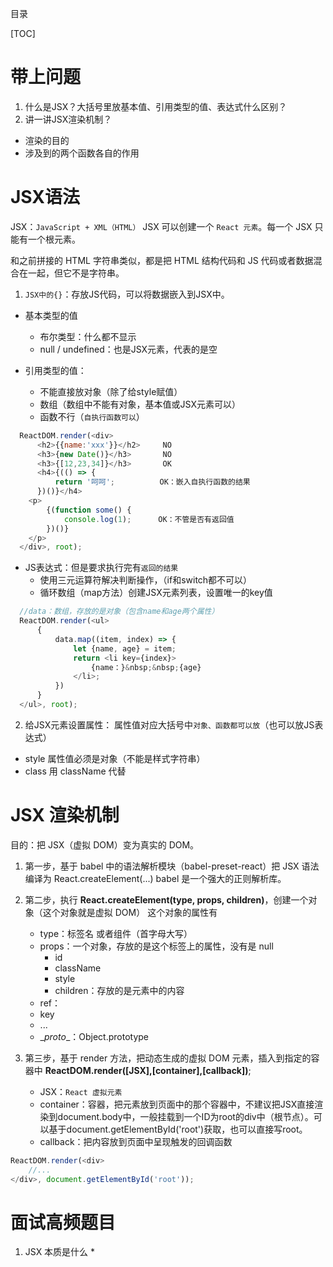 目录

[TOC]

# 带上问题

1. 什么是JSX？大括号里放基本值、引用类型的值、表达式什么区别？
2. 讲一讲JSX渲染机制？
  - 渲染的目的
  - 涉及到的两个函数各自的作用

# JSX语法
JSX：`JavaScript + XML（HTML）`
JSX 可以创建一个 `React 元素`。每一个 JSX 只能有一个根元素。

和之前拼接的 HTML 字符串类似，都是把 HTML 结构代码和 JS 代码或者数据混合在一起，但它不是字符串。

1. `JSX中的{}`：存放JS代码，可以将数据嵌入到JSX中。
- 基本类型的值
	+ 布尔类型：什么都不显示
	+ null / undefined：也是JSX元素，代表的是空

- 引用类型的值：
	+ 不能直接放对象（除了给style赋值）
	+ 数组（数组中不能有对象，基本值或JSX元素可以）
	+ 函数不行（`自执行函数可以`）
```javascript
  ReactDOM.render(<div>
      <h2>{{name:'xxx'}}</h2>     NO
      <h3>{new Date()}</h3>       NO
      <h3>{[12,23,34]}</h3>       OK
      <h4>{(() => {
          return '呵呵';          OK：嵌入自执行函数的结果
      })()}</h4>
    <p>
        {(function some() {
            console.log(1);      OK：不管是否有返回值
        })()}
    </p>
  </div>, root);
```

- JS表达式：但是要求执行完有`返回的结果`
	+ 使用三元运算符解决判断操作，（if和switch都不可以）	
	+ 循环数组（map方法）创建JSX元素列表，设置唯一的key值
```javascript
  //data：数组，存放的是对象（包含name和age两个属性）
  ReactDOM.render(<ul>
      {
          data.map((item, index) => {
	          let {name, age} = item;
              return <li key={index}>
                  {name：}&nbsp;&nbsp;{age}
              </li>;
          })
      }
  </ul>, root);
```
2. 给JSX元素设置属性：
属性值对应大括号中`对象、函数都可以放`（也可以放JS表达式）
- style 属性值必须是对象（不能是样式字符串）
- class 用 className 代替


# JSX 渲染机制
目的：把 JSX（虚拟 DOM）变为真实的 DOM。

1. 第一步，基于 babel 中的语法解析模块（babel-preset-react）把 JSX 语法编译为 React.createElement(...)
babel 是一个强大的正则解析库。

2. 第二步，执行 **React.createElement(type, props, children)**，创建一个对象（这个对象就是虚拟 DOM）
这个对象的属性有
	+ type：标签名 或者组件（首字母大写）
	+ props：一个对象，存放的是这个标签上的属性，没有是 null
		+ id
		+ className
		+ style
		+ children：存放的是元素中的内容
	+ ref：
	+ key
	+ ...
	+ \__proto__：Object.prototype
3. 第三步，基于 render 方法，把动态生成的虚拟 DOM 元素，插入到指定的容器中
**ReactDOM.render([JSX],[container],[callback])**;
	+ JSX：`React 虚拟元素`
	+ container：容器，把元素放到页面中的那个容器中，不建议把JSX直接渲染到document.body中，一般挂载到一个ID为root的div中（根节点）。可以基于document.getElementById('root')获取，也可以直接写root。
	+ callback：把内容放到页面中呈现触发的回调函数
```javascript
ReactDOM.render(<div>
    //...
</div>, document.getElementById('root'));
```


# 面试高频题目
1. JSX 本质是什么 *